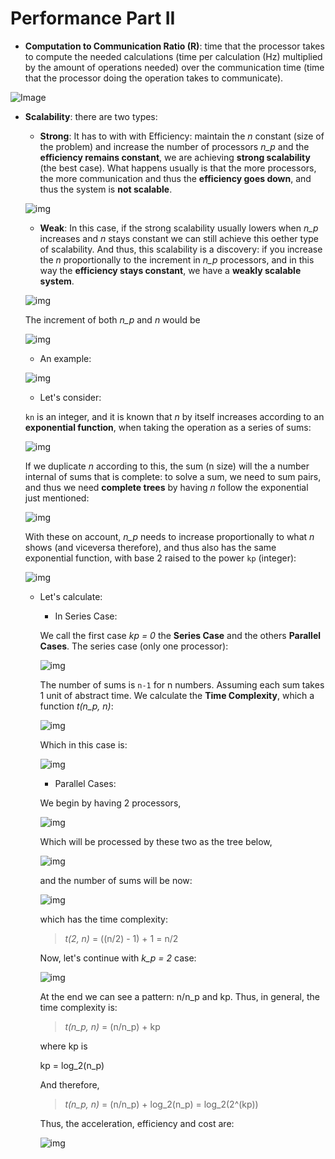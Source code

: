 # Performance Part II

- **Computation to Communication Ratio (R)**: time that the processor takes to compute the needed calculations (time per calculation (Hz) multiplied by the amount of operations needed) over the communication time (time that the processor doing the operation takes to communicate).

![Image](res/1.png)

- **Scalability**: there are two types:

    - **Strong**: It has to with with Efficiency: maintain the *n* constant (size of the problem) and increase the number of processors *n_p* and the **efficiency remains constant**, we are achieving **strong scalability** (the best case). What happens usually is that the more processors, the more communication and thus the **efficiency goes down**, and thus the system is **not scalable**.

    ![img](res/2.png)

    - **Weak**: In this case, if the strong scalability usually lowers when *n_p* increases and *n* stays constant we can still achieve this oether type of scalability. And thus, this scalability is a discovery: if you increase the *n* proportionally to the increment in *n_p* processors, and in this way the **efficiency stays constant**, we have a **weakly scalable system**.

    ![img](res/4.png)

    The increment of both *n_p* and *n* would be

    ![img](res/3.png)

    - An example:

    ![img](res/5.png)

    - Let's consider:

    `kn` is an integer, and it is known that *n* by itself increases according to an **exponential function**, when taking the operation as a series of sums:

    ![img](res/6.png)

    If we duplicate *n* according to this, the sum (n size) will the a number internal of sums that is complete: to solve a sum, we need to sum pairs, and thus we need **complete trees** by having *n* follow the exponential just mentioned:

    ![img](res/7.png)

    With these on account, *n_p* needs to increase proportionally to what *n* shows (and viceversa therefore), and thus also has the same exponential function, with base 2 raised to the power `kp` (integer):

    ![img](res/8.png)

    - Let's calculate:

        - In Series Case:

        We call the first case *kp = 0* the **Series Case** and the others **Parallel Cases**. The series case (only one processor):

        ![img](res/9.png)

        The number of sums is `n-1` for n numbers. Assuming each sum takes 1 unit of abstract time. We calculate the **Time Complexity**, which a function *t(n_p, n)*:

        ![img](res/10.png)

        Which in this case is:

        ![img](res/11.png)
    
        - Parallel Cases:

        We begin by having 2 processors,

        ![img](res/12.png)

        Which will be processed by these two as the tree below, 

        ![img](res/13.png)

        and the number of sums will be now:

        ![img](res/14.png)

        which has the time complexity:

        > *t(2, n)* = ((n/2) - 1) + 1 = n/2

        Now, let's continue with *k_p = 2* case:

        ![img](res/15.png)

        At the end we can see a pattern: n/n_p and kp. Thus, in general, the time complexity is:

        > *t(n_p, n)* = (n/n_p) + kp

        where kp is

        kp = log_2(n_p)

        And therefore,

        > *t(n_p, n)* = (n/n_p) + log_2(n_p) = log_2(2^(kp))

        Thus, the acceleration, efficiency and cost are:

        ![img](res/16.png)
